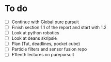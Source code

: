 # To do
- [ ] Continue with Global pure pursuit
- [ ] Finish section 1.1 of the report and start with 1.2
- [ ] Look at python robotics
- [ ] Look at deans skripsie
- [ ] Plan (Tut, deadlines, pocket cube)
- [ ] Particle filters and sensor fusion repo
- [ ] F1tenth lectures on purepursuit
